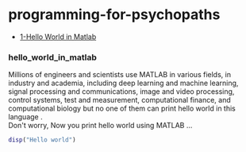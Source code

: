 # programming-for-psychopaths

- [1-Hello World in Matlab](#hello_world_in_matlab)
      
                         
### hello_world_in_matlab    

Millions of engineers and scientists use MATLAB in various fields, in industry and academia, including deep learning and machine learning, signal processing and communications, image and video processing, control systems, test and measurement, computational finance, and computational biology but no one of them can print hello world in this language .</br>
Don't worry, Now you print hello world using MATLAB ...

```matlab       
disp("Hello world")  
```  
